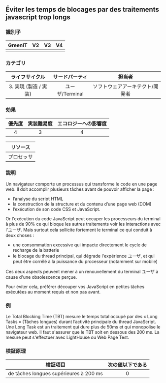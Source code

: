 ## Éviter les temps de blocages par des traitements javascript trop longs

### 識別子

| GreenIT |  V2  |  V3  |  V4  |
|:-------:|:----:|:----:|:----:|
|      |   |   |      |

### カテゴリ

| ライフサイクル |  サードパーティ  |  担当者  |
|:---------:|:----:|:----:|
| 3. 実現 (製造 / 実装) | ユーザ/Terminal | ソフトウェアアーキテクト/開発者 |

### 効果

| 優先度 |      実装難易度       |  エコロジーへの影響度    |
|:-------------------:|:-------------------------:|:---------------------:|
| 4 | 3 | 4 |

|リソース                                      |
|:----------------------------------------------------------:|
|プロセッサ    |

### 説明

Un navigateur comporte un processus qui transforme le code en une page web. Il doit accomplir plusieurs tâches avant de pouvoir afficher la page : 

- l’analyse du script HTML
- la construction de la structure et du contenu d’une page web (DOM)
- l’exécution de son code CSS et JavaScript.

Or l'exécution du code JavaScript peut occuper les processeurs du terminal à plus de 90% ce qui bloque les autres traitements voir les interactions avec l'ユーザ. 
Mais surtout cela sollicite fortement le terminal ce qui conduit à deux choses :

- une consommation excessive qui impacte directement le cycle de recharge de la batterie
- le blocage du thread principal, qui dégrade l'expérience ユーザ, et qui peut être corrélé à la puissance du processeur (notamment sur mobile)

Ces deux aspects peuvent mener à un renouvellement du terminal ユーザ à cause d'une obsolescence perçue.

Pour éviter cela, préférer découper vos JavaScript en petites tâches exécutées au moment requis et non pas avant.

### 例

Le Total Blocking Time (TBT) mesure le temps total occupé par des « Long Tasks » (Tâches longues) durant l’activité principale du thread JavaScript.
Une Long Task est un traitement qui dure plus de 50ms et qui monopolise le navigateur web.
Il faut s'assurer que le TBT soit en dessous des 200 ms.
La mesure peut s'effectuer avec LightHouse ou Web Page Test.

### 検証原理

| 検証項目 |     次の値以下である   |  
|-------------------|:-------------------------:|
| de tâches longues supérieures à 200 ms  |  0  |
